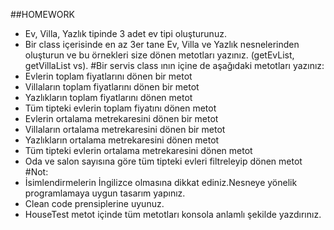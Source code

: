 ##HOMEWORK
- Ev, Villa, Yazlık tipinde 3 adet ev tipi oluşturunuz.
- Bir class içerisinde en az 3er tane Ev, Villa ve Yazlık nesnelerinden oluşturun ve bu örnekleri size dönen metotları yazınız. (getEvList, getVillaList vs).
#Bir servis class ının içine de aşağıdaki metotları yazınız:
- Evlerin toplam fiyatlarını dönen bir metot
- Villaların toplam fiyatlarını dönen bir metot
- Yazlıkların toplam fiyatlarını dönen metot
- Tüm tipteki evlerin toplam fiyatını dönen metot
- Evlerin ortalama metrekaresini dönen bir metot
- Villaların ortalama metrekaresini dönen bir metot
- Yazlıkların ortalama metrekaresini dönen metot
- Tüm tipteki evlerin ortalama metrekaresini dönen metot
- Oda ve salon sayısına göre tüm tipteki evleri filtreleyip dönen metot
#Not:
- İsimlendirmelerin İngilizce olmasına dikkat ediniz.Nesneye yönelik programlamaya uygun tasarım yapınız.
- Clean code prensiplerine uyunuz.
- HouseTest metot içinde tüm metotları konsola anlamlı şekilde yazdırınız.
